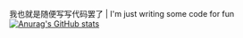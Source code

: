 我也就是随便写写代码罢了 | I'm just writing some code for fun
[![Anurag's GitHub stats](https://github-readme-stats.vercel.app/api?username=481652)](https://github.com/anuraghazra/github-readme-stats)
